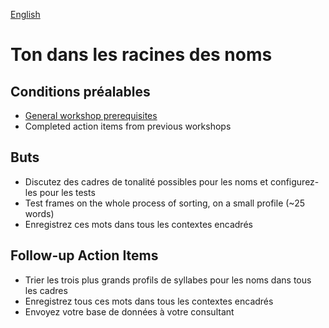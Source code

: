 <a href="../fr/ws/NOUN_ROOT_TONE.md">English</a>

# Ton dans les racines des noms

## Conditions préalables

- [General workshop prerequisites](../WORKSHOPS.md#Prerequisites)
- Completed action items from previous workshops

## Buts

- Discutez des cadres de tonalité possibles pour les noms et configurez-les pour les tests
- Test frames on the whole process of sorting, on a small profile (~25 words)
- Enregistrez ces mots dans tous les contextes encadrés

## Follow-up Action Items

- Trier les trois plus grands profils de syllabes pour les noms dans tous les cadres
- Enregistrez tous ces mots dans tous les contextes encadrés
- Envoyez votre base de données à votre consultant
